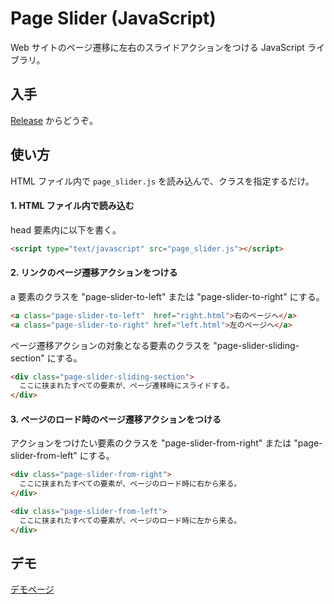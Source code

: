 # Page Slider (JavaScript)

Web サイトのページ遷移に左右のスライドアクションをつける JavaScript ライブラリ。

## 入手

[Release](https://github.com/FujiHaruka/page-slider/releases) からどうぞ。

## 使い方

HTML ファイル内で `page_slider.js` を読み込んで、クラスを指定するだけ。

#### 1. HTML ファイル内で読み込む

head 要素内に以下を書く。

```html
<script type="text/javascript" src="page_slider.js"></script>
```

#### 2. リンクのページ遷移アクションをつける

a 要素のクラスを "page-slider-to-left" または "page-slider-to-right" にする。

```html
<a class="page-slider-to-left"  href="right.html">右のページヘ</a>
<a class="page-slider-to-right" href="left.html">左のページヘ</a>
```

ページ遷移アクションの対象となる要素のクラスを "page-slider-sliding-section" にする。

```html
<div class="page-slider-sliding-section">
  ここに挟まれたすべての要素が、ページ遷移時にスライドする。
</div>
```

#### 3. ページのロード時のページ遷移アクションをつける

アクションをつけたい要素のクラスを "page-slider-from-right" または "page-slider-from-left" にする。

```html
<div class="page-slider-from-right">
  ここに挟まれたすべての要素が、ページのロード時に右から来る。
</div>
```

```html
<div class="page-slider-from-left">
  ここに挟まれたすべての要素が、ページのロード時に左から来る。
</div>
```

## デモ

[デモページ](https://FujiHaruka.github.io/page-slider/demo/left.html)
